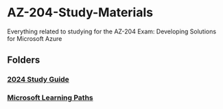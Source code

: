 # AZ-204-Study-Materials
Everything related to studying for the AZ-204 Exam: Developing Solutions for Microsoft Azure

## Folders
### [2024 Study Guide](./2024%20Study%20Guide/StudyGuide.md)
### [Microsoft Learning Paths](./Microsoft%20Learning%20Paths/LearningPaths.md)